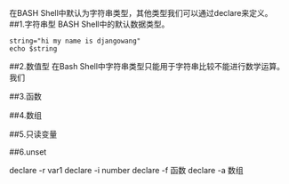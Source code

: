 在BASH Shell中默认为字符串类型，其他类型我们可以通过declare来定义。
##1.字符串型
BASH Shell中的默认数据类型。
```
string="hi my name is djangowang"   
echo $string
```
##2.数值型
在Bash Shell中字符串类型只能用于字符串比较不能进行数学运算。我们

##3.函数

##4.数组

##5.只读变量

##6.unset

declare -r var1
declare -i number
declare -f 函数 
declare -a 数组

